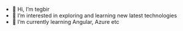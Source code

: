 - 👋 Hi, I’m tegbir
- 👀 I’m interested in exploring and learning new latest technologies
- 🌱 I’m currently learning Angular, Azure etc


